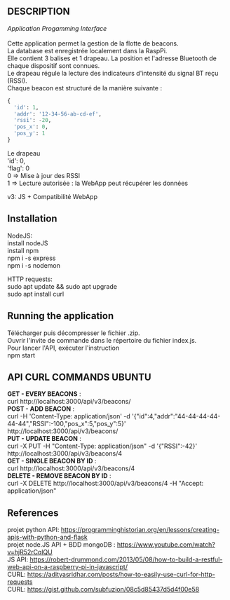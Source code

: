 ## DESCRIPTION
_Application Progamming Interface_</br></br>
Cette application permet la gestion de la flotte de beacons.</br>
La database est enregistrée localement dans la RaspPi.</br>
Elle contient 3 balises et 1 drapeau. La position et l'adresse Bluetooth de chaque dispositif sont connues.</br>
Le drapeau régule la lecture des indicateurs d'intensité du signal BT reçu (RSSI).</br>
Chaque beacon est structuré de la manière suivante :</br>
```python
{
  'id': 1,
  'addr': '12-34-56-ab-cd-ef',
  'rssi': -20,
  'pos_x': 0,
  'pos_y': 1
}
```
Le drapeau</br>
  'id': 0,</br>
  'flag': 0</br>
0 => Mise à jour des RSSI</br>
1 => Lecture autorisée : la WebApp peut récupérer les données</br>

v3: JS + Compatibilité WebApp

## Installation
NodeJS:</br>
  install nodeJS</br>
  install npm</br>
  npm i -s express</br>
  npm i -s nodemon</br>
  
HTTP requests:</br>
  sudo apt update && sudo apt upgrade</br>
  sudo apt install curl</br>

## Running the application
Télécharger puis décompresser le fichier .zip.</br>
Ouvrir l'invite de commande dans le répertoire du fichier index.js.</br>
Pour lancer l'API, exécuter l'instruction</br>
  npm start</br>

## API CURL COMMANDS UBUNTU
**GET - EVERY BEACONS** :</br>
curl http://localhost:3000/api/v3/beacons/</br>
**POST - ADD BEACON** :</br>
curl -H 'Content-Type: application/json' -d '{"id":4,"addr":"44-44-44-44-44-44","RSSI":-100,"pos_x":5,"pos_y":5}' http://localhost:3000/api/v3/beacons/</br>
**PUT - UPDATE BEACON** :</br>
curl -X PUT -H "Content-Type: application/json" -d '{"RSSI":-42}' http://localhost:3000/api/v3/beacons/4</br>
**GET - SINGLE BEACON BY ID** :</br>
curl http://localhost:3000/api/v3/beacons/4</br>
**DELETE - REMOVE BEACON BY ID** :</br>
curl -X DELETE http://localhost:3000/api/v3/beacons/4 -H "Accept: application/json"</br>

## References
projet python API: https://programminghistorian.org/en/lessons/creating-apis-with-python-and-flask</br>
projet node.JS API + BDD mongoDB : https://www.youtube.com/watch?v=hjR52rCqlQU</br>
JS API: https://robert-drummond.com/2013/05/08/how-to-build-a-restful-web-api-on-a-raspberry-pi-in-javascript/</br>
CURL: https://adityasridhar.com/posts/how-to-easily-use-curl-for-http-requests</br>
CURL: https://gist.github.com/subfuzion/08c5d85437d5d4f00e58
